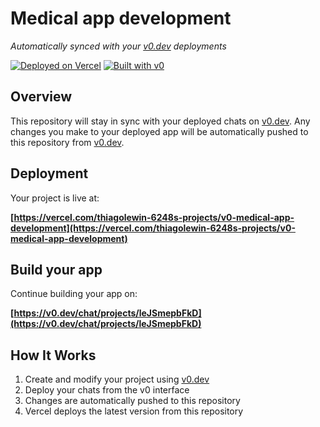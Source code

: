 # Medical app development

*Automatically synced with your [v0.dev](https://v0.dev) deployments*

[![Deployed on Vercel](https://img.shields.io/badge/Deployed%20on-Vercel-black?style=for-the-badge&logo=vercel)](https://vercel.com/thiagolewin-6248s-projects/v0-medical-app-development)
[![Built with v0](https://img.shields.io/badge/Built%20with-v0.dev-black?style=for-the-badge)](https://v0.dev/chat/projects/leJSmepbFkD)

## Overview

This repository will stay in sync with your deployed chats on [v0.dev](https://v0.dev).
Any changes you make to your deployed app will be automatically pushed to this repository from [v0.dev](https://v0.dev).

## Deployment

Your project is live at:

**[https://vercel.com/thiagolewin-6248s-projects/v0-medical-app-development](https://vercel.com/thiagolewin-6248s-projects/v0-medical-app-development)**

## Build your app

Continue building your app on:

**[https://v0.dev/chat/projects/leJSmepbFkD](https://v0.dev/chat/projects/leJSmepbFkD)**

## How It Works

1. Create and modify your project using [v0.dev](https://v0.dev)
2. Deploy your chats from the v0 interface
3. Changes are automatically pushed to this repository
4. Vercel deploys the latest version from this repository